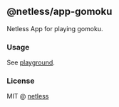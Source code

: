 ## @netless/app-gomoku

Netless App for playing gomoku.

### Usage

See [playground](https://github.com/netless-io/netless-app/tree/master/packages/playground).

### License

MIT @ [netless](https://github.com/netless-io)
